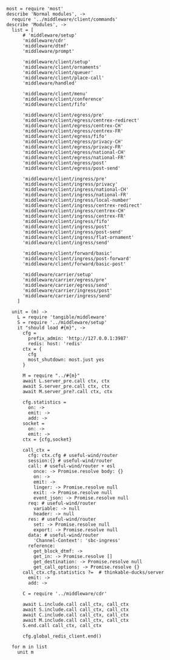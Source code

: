     most = require 'most'
    describe 'Normal modules', ->
      require '../middleware/client/commands'
    describe 'Modules', ->
      list = [
          # 'middleware/setup'
          'middleware/cdr'
          'middleware/dtmf'
          'middleware/prompt'

          'middleware/client/setup'
          'middleware/client/ornaments'
          'middleware/client/queuer'
          'middleware/client/place-call'
          'middleware/handled'

          'middleware/client/menu'
          'middleware/client/conference'
          'middleware/client/fifo'

          'middleware/client/egress/pre'
          'middleware/client/egress/centrex-redirect'
          'middleware/client/egress/centrex-CH'
          'middleware/client/egress/centrex-FR'
          'middleware/client/egress/fifo'
          'middleware/client/egress/privacy-CH'
          'middleware/client/egress/privacy-FR'
          'middleware/client/egress/national-CH'
          'middleware/client/egress/national-FR'
          'middleware/client/egress/post'
          'middleware/client/egress/post-send'

          'middleware/client/ingress/pre'
          'middleware/client/ingress/privacy'
          'middleware/client/ingress/national-CH'
          'middleware/client/ingress/national-FR'
          'middleware/client/ingress/local-number'
          'middleware/client/ingress/centrex-redirect'
          'middleware/client/ingress/centrex-CH'
          'middleware/client/ingress/centrex-FR'
          'middleware/client/ingress/fifo'
          'middleware/client/ingress/post'
          'middleware/client/ingress/post-send'
          'middleware/client/ingress/flat-ornament'
          'middleware/client/ingress/send'

          'middleware/client/forward/basic'
          'middleware/client/ingress/post-forward'
          'middleware/client/forward/basic-post'

          'middleware/carrier/setup'
          'middleware/carrier/egress/pre'
          'middleware/carrier/egress/send'
          'middleware/carrier/ingress/post'
          'middleware/carrier/ingress/send'
        ]

      unit = (m) ->
        L = require 'tangible/middleware'
        S = require '../middleware/setup'
        it "should load #{m}", ->
          cfg =
            prefix_admin: 'http://127.0.0.1:3987'
            redis: host: 'redis'
          ctx = {
            cfg
            most_shutdown: most.just yes
          }

          M = require "../#{m}"
          await L.server_pre.call ctx, ctx
          await S.server_pre.call ctx, ctx
          await M.server_pre?.call ctx, ctx

          cfg.statistics =
            on: ->
            emit: ->
            add: ->
          socket =
            on: ->
            emit: ->
          ctx = {cfg,socket}

          call_ctx =
            cfg: ctx.cfg # useful-wind/router
            session:{} # useful-wind/router
            call: # useful-wind/router + esl
              once: -> Promise.resolve body: {}
              on: ->
              emit: ->
              linger: -> Promise.resolve null
              exit: -> Promise.resolve null
              event_json: -> Promise.resolve null
            req: # useful-wind/router
              variable: -> null
              header: -> null
            res: # useful-wind/router
              set: -> Promise.resolve null
              export: -> Promise.resolve null
            data: # useful-wind/router
              'Channel-Context': 'sbc-ingress'
            reference:
              get_block_dtmf: ->
              get_in: -> Promise.resolve []
              get_destination: -> Promise.resolve null
              get_call_options: -> Promise.resolve {}
          call_ctx.cfg.statistics ?=  # thinkable-ducks/server
            emit: ->
            add: ->

          C = require '../middleware/cdr'

          await L.include.call call_ctx, call_ctx
          await S.include.call call_ctx, call_ctx
          await C.include.call call_ctx, call_ctx
          await M.include.call call_ctx, call_ctx
          S.end.call call_ctx, call_ctx

          cfg.global_redis_client.end()

      for m in list
        unit m
